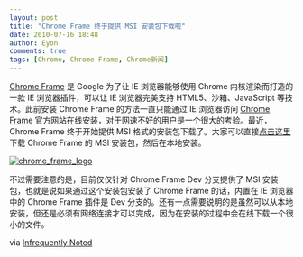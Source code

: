 ```yaml
---
layout: post
title: "Chrome Frame 终于提供 MSI 安装包下载啦"
date: 2010-07-16 18:48
author: Eyon
comments: true
tags: [Chrome, Chrome Frame, Chrome新闻]
---
```

[Chrome Frame](http://www.chromi.org/archives/tag/chrome-frame) 是 Google 为了让 IE 浏览器能够使用 Chrome 内核渲染而打造的一款 IE 浏览器插件，可以让 IE 浏览器完美支持 HTML5、沙箱、JavaScript 等技术。此前安装 Chrome Frame 的方法一直只能通过 IE 浏览器访问 [Chrome Frame](http://www.google.com/chromeframe) 官方网站在线安装，对于网速不好的用户是一个很大的考验。最近，Chrome Frame 终于开始提供 MSI 格式的安装包下载了。大家可以直接[点击这里](http://www.google.com/chromeframe/eula.html?msi=true)下载 Chrome Frame 的 MSI 安装包，然后在本地安装。

<a href="http://img.chromi.org/2010/07/chrome_frame_logo.gif">![](http://img.chromi.org/2010/07/chrome_frame_logo.gif "chrome_frame_logo")</a>

不过需要注意的是，目前仅仅针对 Chrome Frame Dev 分支提供了 MSI 安装包，也就是说如果通过这个安装包安装了 Chrome Frame 的话，内置在 IE 浏览器中的 Chrome Frame 插件是 Dev 分支的。还有一点需要说明的是虽然可以从本地安装，但还是必须有网络连接才可以完成，因为在安装的过程中会在线下载一个很小的文件。

via [Infrequently Noted](http://alex.dojotoolkit.org/2010/07/chrome-frame-msis-now-available/)

